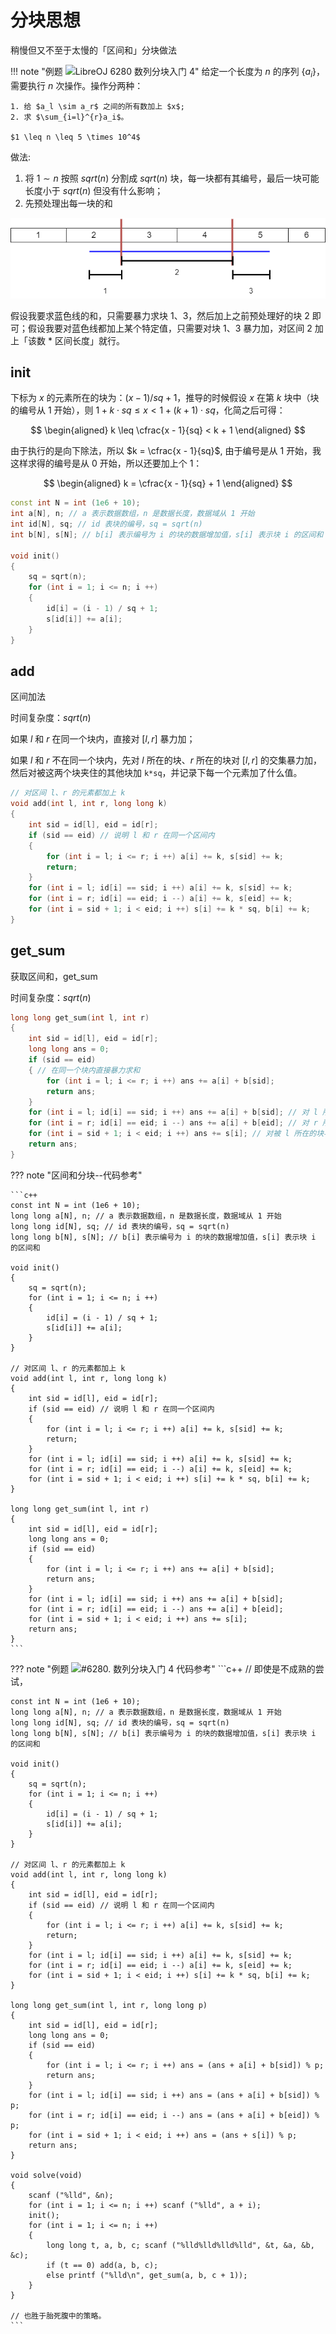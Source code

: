 # 分块思想

稍慢但又不至于太慢的「区间和」分块做法

!!! note "例题 ![LibreOJ 6280 数列分块入门 4](http://127.0.0.1:8000/label/%E6%95%B0%E6%8D%AE%E7%BB%93%E6%9E%84/%E5%88%86%E5%9D%97%E6%80%9D%E6%83%B3/)"
    给定一个长度为 $n$ 的序列 $\{a_i\}$，需要执行 $n$ 次操作。操作分两种：
    
    1. 给 $a_l \sim a_r$ 之间的所有数加上 $x$;
    2. 求 $\sum_{i=l}^{r}a_i$。

    $1 \leq n \leq 5 \times 10^4$ 

做法:

1. 将 $1 \sim n$ 按照 $sqrt(n)$ 分割成 $sqrt(n)$ 块，每一块都有其编号，最后一块可能长度小于 $sqrt(n)$ 但没有什么影响；
2. 先预处理出每一块的和 

![分块思想示意图](../../img/分块思想示意图.png)

假设我要求蓝色线的和，只需要暴力求块 $1、3$，然后加上之前预处理好的块 $2$ 即可；假设我要对蓝色线都加上某个特定值，只需要对块 $1、3$ 暴力加，对区间 $2$ 加上「该数 * 区间长度」就行。

## init 

下标为 $x$ 的元素所在的块为：$(x - 1) / sq + 1$，推导的时候假设 $x$ 在第 $k$ 块中（块的编号从 1 开始），则 $1 + k \cdot sq \leq x < 1 + (k + 1) \cdot sq$，化简之后可得：

$$
\begin{aligned}
k \leq \cfrac{x - 1}{sq} < k + 1
\end{aligned}
$$

由于执行的是向下除法，所以 $k = \cfrac{x - 1}{sq}$, 由于编号是从 $1$ 开始，我这样求得的编号是从 $0$ 开始，所以还要加上个 $1$：

$$
\begin{aligned}
    k = \cfrac{x - 1}{sq} + 1
\end{aligned}
$$

```c++
const int N = int (1e6 + 10);
int a[N], n; // a 表示数据数组，n 是数据长度，数据域从 1 开始
int id[N], sq; // id 表块的编号，sq = sqrt(n)
int b[N], s[N]; // b[i] 表示编号为 i 的块的数据增加值，s[i] 表示块 i 的区间和

void init()
{
    sq = sqrt(n);
    for (int i = 1; i <= n; i ++)
    {
        id[i] = (i - 1) / sq + 1;
        s[id[i]] += a[i];
    }
}
```

## add

区间加法

时间复杂度：$sqrt(n)$

如果 $l$ 和 $r$ 在同一个块内，直接对 $[l, r]$ 暴力加；

如果 $l$ 和 $r$ 不在同一个块内，先对 $l$ 所在的块、$r$ 所在的块对 $[l, r]$ 的交集暴力加，然后对被这两个块夹住的其他块加 `k*sq`，并记录下每一个元素加了什么值。

```c++
// 对区间 l、r 的元素都加上 k
void add(int l, int r, long long k)
{
    int sid = id[l], eid = id[r];
    if (sid == eid) // 说明 l 和 r 在同一个区间内
    {
        for (int i = l; i <= r; i ++) a[i] += k, s[sid] += k;
        return;
    }
    for (int i = l; id[i] == sid; i ++) a[i] += k, s[sid] += k;
    for (int i = r; id[i] == eid; i --) a[i] += k, s[eid] += k;
    for (int i = sid + 1; i < eid; i ++) s[i] += k * sq, b[i] += k;
}
```

## get_sum

获取区间和，get_sum

时间复杂度：$sqrt(n)$

```c++
long long get_sum(int l, int r)
{
    int sid = id[l], eid = id[r];
    long long ans = 0;
    if (sid == eid) 
    { // 在同一个块内直接暴力求和
        for (int i = l; i <= r; i ++) ans += a[i] + b[sid];
        return ans;
    }
    for (int i = l; id[i] == sid; i ++) ans += a[i] + b[sid]; // 对 l 所在的块与[l, r]的交集暴力求和
    for (int i = r; id[i] == eid; i --) ans += a[i] + b[eid]; // 对 r 所在的块与[l, r]的交集暴力求和
    for (int i = sid + 1; i < eid; i ++) ans += s[i]; // 对被 l 所在的块与 r 所在的块夹住的块求和
    return ans;
}
```

??? note "区间和分块--代码参考"

    ```c++
    const int N = int (1e6 + 10);
    long long a[N], n; // a 表示数据数组，n 是数据长度，数据域从 1 开始
    long long id[N], sq; // id 表块的编号，sq = sqrt(n)
    long long b[N], s[N]; // b[i] 表示编号为 i 的块的数据增加值，s[i] 表示块 i 的区间和

    void init()
    {
        sq = sqrt(n);
        for (int i = 1; i <= n; i ++)
        {
            id[i] = (i - 1) / sq + 1;
            s[id[i]] += a[i];
        }
    }

    // 对区间 l、r 的元素都加上 k
    void add(int l, int r, long long k)
    {
        int sid = id[l], eid = id[r];
        if (sid == eid) // 说明 l 和 r 在同一个区间内
        {
            for (int i = l; i <= r; i ++) a[i] += k, s[sid] += k;
            return;
        }
        for (int i = l; id[i] == sid; i ++) a[i] += k, s[sid] += k;
        for (int i = r; id[i] == eid; i --) a[i] += k, s[eid] += k;
        for (int i = sid + 1; i < eid; i ++) s[i] += k * sq, b[i] += k;
    }

    long long get_sum(int l, int r)
    {
        int sid = id[l], eid = id[r];
        long long ans = 0;
        if (sid == eid) 
        {
            for (int i = l; i <= r; i ++) ans += a[i] + b[sid];
            return ans;
        }
        for (int i = l; id[i] == sid; i ++) ans += a[i] + b[sid];
        for (int i = r; id[i] == eid; i --) ans += a[i] + b[eid];
        for (int i = sid + 1; i < eid; i ++) ans += s[i];
        return ans;
    }
    ```

??? note "例题 ![#6280. 数列分块入门 4](https://loj.ac/p/6280) 代码参考"
    ```c++
    // 即使是不成熟的尝试，

    const int N = int (1e6 + 10);
    long long a[N], n; // a 表示数据数组，n 是数据长度，数据域从 1 开始
    long long id[N], sq; // id 表块的编号，sq = sqrt(n)
    long long b[N], s[N]; // b[i] 表示编号为 i 的块的数据增加值，s[i] 表示块 i 的区间和

    void init()
    {
        sq = sqrt(n);
        for (int i = 1; i <= n; i ++)
        {
            id[i] = (i - 1) / sq + 1;
            s[id[i]] += a[i];
        }
    }

    // 对区间 l、r 的元素都加上 k
    void add(int l, int r, long long k)
    {
        int sid = id[l], eid = id[r];
        if (sid == eid) // 说明 l 和 r 在同一个区间内
        {
            for (int i = l; i <= r; i ++) a[i] += k, s[sid] += k;
            return;
        }
        for (int i = l; id[i] == sid; i ++) a[i] += k, s[sid] += k;
        for (int i = r; id[i] == eid; i --) a[i] += k, s[eid] += k;
        for (int i = sid + 1; i < eid; i ++) s[i] += k * sq, b[i] += k;
    }

    long long get_sum(int l, int r, long long p)
    {
        int sid = id[l], eid = id[r];
        long long ans = 0;
        if (sid == eid) 
        {
            for (int i = l; i <= r; i ++) ans = (ans + a[i] + b[sid]) % p;
            return ans;
        }
        for (int i = l; id[i] == sid; i ++) ans = (ans + a[i] + b[sid]) % p;
        for (int i = r; id[i] == eid; i --) ans = (ans + a[i] + b[eid]) % p;
        for (int i = sid + 1; i < eid; i ++) ans = (ans + s[i]) % p;
        return ans;
    }

    void solve(void)
    {
        scanf ("%lld", &n);
        for (int i = 1; i <= n; i ++) scanf ("%lld", a + i);
        init();
        for (int i = 1; i <= n; i ++)
        {
            long long t, a, b, c; scanf ("%lld%lld%lld%lld", &t, &a, &b, &c);
            if (t == 0) add(a, b, c);
            else printf ("%lld\n", get_sum(a, b, c + 1));
        }
    }

    // 也胜于胎死腹中的策略。
    ```